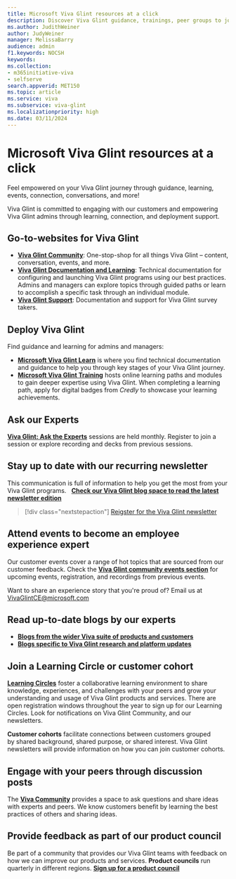 ```yaml
---
title: Microsoft Viva Glint resources at a click
description: Discover Viva Glint guidance, trainings, peer groups to join, events to attend, how to stay updated about new platform features, current research and so much more!
ms.author: JudithWeiner
author: JudyWeiner
manager: MelissaBarry
audience: admin
f1.keywords: NOCSH
keywords: 
ms.collection:  
- m365initiative-viva
- selfserve 
search.appverid: MET150 
ms.topic: article
ms.service: viva
ms.subservice: viva-glint
ms.localizationpriority: high
ms.date: 03/11/2024
---
```


# Microsoft Viva Glint resources at a click

Feel empowered on your Viva Glint journey through guidance, learning, events, connection, conversations, and more!

Viva Glint is committed to engaging with our customers and empowering Viva Glint admins through learning, connection, and deployment support. 

## Go-to-websites for Viva Glint

- [**Viva Glint Community**](https://techcommunity.microsoft.com/t5/viva-glint/ct-p/Viva-Glint): One-stop-shop for all things Viva Glint – content, conversation, events, and more. 
- [**Viva Glint Documentation and Learning**](/../../glint/introduction-viva-glint): Technical documentation for configuring and launching Viva Glint programs using our best practices. Admins and managers can explore topics through guided paths or learn to accomplish a specific task through an individual module.
- [**Viva Glint Support**](https://support.microsoft.com/topic/viva-glint-overview-87374186-feec-4256-962a-563f99992f08): Documentation and support for Viva Glint survey takers. 

## Deploy Viva Glint

Find guidance and learning for admins and managers:

- [**Microsoft Viva Glint Learn**](/../../glint/introduction-viva-glint) is where you find technical documentation and guidance to help you through key stages of your Viva Glint journey. 
- [**Microsoft Viva Glint Training**](/../../glint/start/viva-glint-learning-paths-and-modules) hosts online learning paths and modules to gain deeper expertise using Viva Glint. When completing a learning path, apply for digital badges from *Credly* to showcase your learning achievements.

## Ask our Experts

[**Viva Glint: Ask the Experts**](https://adoption.microsoft.com/viva/glint/ask-the-experts-resources/) sessions are held monthly. Register to join a session or explore recording and decks from previous sessions.

## Stay up to date with our recurring newsletter

This communication is full of information to help you get the most from your Viva Glint programs.  
[**Check our Viva Glint blog space to read the latest newsletter edition**](https://techcommunity.microsoft.com/t5/viva-glint-blog/bg-p/Viva_Glint_Blog)

> [!div class="nextstepaction"]
> [Reigster for the Viva Glint newsletter](https://adoption.microsoft.com/en-us/viva/glint/newsletter/)

## Attend events to become an employee experience expert

Our customer events cover a range of hot topics that are sourced from our customer feedback. Check the [**Viva Glint community events section**](https://techcommunity.microsoft.com/t5/viva-glint/eb-p/Viva_Glint_Events) for upcoming events, registration, and recordings from previous events. 

Want to share an experience story that you're proud of? Email us at VivaGlintCE@microsoft.com

## Read up-to-date blogs by our experts

- [**Blogs from the wider Viva suite of products and customers**](https://techcommunity.microsoft.com/t5/microsoft-viva-blog/bg-p/MicrosoftVivaBlog)
- [**Blogs specific to Viva Glint research and platform updates**](https://techcommunity.microsoft.com/t5/viva-glint-blog/bg-p/Viva_Glint_Blog)

## Join a Learning Circle or customer cohort

[**Learning Circles**](https://techcommunity.microsoft.com/t5/viva-glint-blog/introducing-viva-glint-learning-circles/ba-p/3988040) foster a collaborative learning environment to share knowledge, experiences, and challenges with your peers and grow your understanding and usage of Viva Glint products and services. There are open registration windows throughout the year to sign up for our Learning Circles. Look for notifications on Viva Glint Community, and our newsletters. 

**Customer cohorts** facilitate connections between customers grouped by shared background, shared purpose, or shared interest. Viva Glint newsletters will provide information on how you can join customer cohorts.

## Engage with your peers through discussion posts

The [**Viva Community**](https://techcommunity.microsoft.com/t5/viva-glint/ct-p/Viva-Glint) provides a space to ask questions and share ideas with experts and peers. We know customers benefit by learning the best practices of others and sharing ideas.  

## Provide feedback as part of our product council

Be part of a community that provides our Viva Glint teams with feedback on how we can improve our products and services. **Product councils** run quarterly in different regions.
[**Sign up for a product council**](https://techcommunity.microsoft.com/t5/viva-glint-blog/shape-the-future-of-viva-glint-by-joining-our-product-council/ba-p/4063627)
